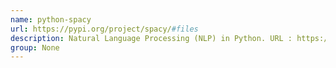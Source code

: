 ```yaml
---
name: python-spacy
url: https://pypi.org/project/spacy/#files
description: Natural Language Processing (NLP) in Python. URL : https://pypi.org/project/spacy/#files Groups : None
group: None
---
```

